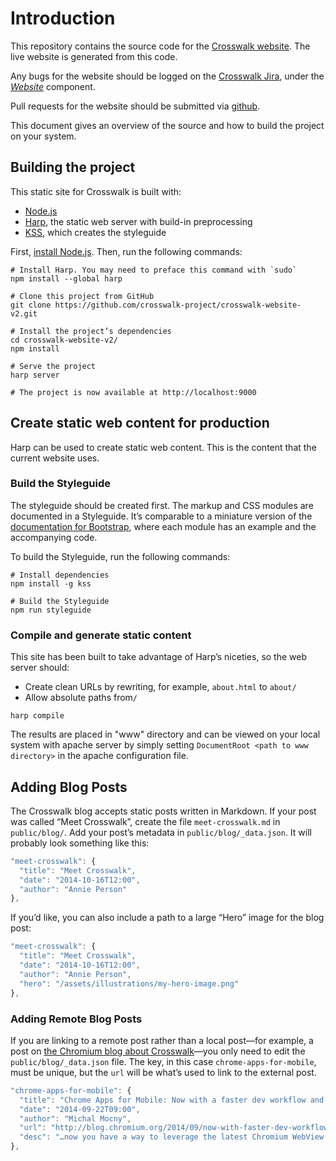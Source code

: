 # Introduction

This repository contains the source code for the
[Crosswalk website](http://crosswalk-project.org/). The live website
is generated from this code.

Any bugs for the website should be logged on the
[Crosswalk Jira](https://crosswalk-project.org/jira/), under the
[*Website*](https://crosswalk-project.org/jira/browse/XWALK/component/10203)
component.

Pull requests for the website should be submitted via
[github](https://github.com/crosswalk-project/crosswalk-website-v2/pulls).

This document gives an overview of the source and how to build the project
on your system.

## Building the project

This static site for Crosswalk is built with:

- [Node.js](http://nodejs.org)
- [Harp](http://harpjs.com), the static web server with build-in preprocessing
- [KSS](https://github.com/kss-node/kss-node), which creates the styleguide

First, [install Node.js](http://nodejs.org). Then, run the following commands:

```
# Install Harp. You may need to preface this command with `sudo`
npm install --global harp

# Clone this project from GitHub
git clone https://github.com/crosswalk-project/crosswalk-website-v2.git

# Install the project’s dependencies
cd crosswalk-website-v2/
npm install

# Serve the project
harp server

# The project is now available at http://localhost:9000
```
## Create static web content for production

Harp can be used to create static web content. This is the content that the
current website uses.

### Build the Styleguide

The styleguide should be created first. The markup and CSS modules are
documented in a Styleguide. It’s comparable to a miniature version of the
[documentation for Bootstrap](http://getbootstrap.com/css/), where each module
has an example and the accompanying code.

To build the Styleguide, run the following commands:

```
# Install dependencies
npm install -g kss

# Build the Styleguide
npm run styleguide
```
### Compile and generate static content

This site has been built to take advantage of Harp’s niceties, so the
web server should:
 * Create clean URLs by rewriting, for example, `about.html` to `about/`
 * Allow absolute paths from`/`

```
harp compile
```
The results are placed in "www" directory and can be viewed on your local
system with apache server by simply setting
```	DocumentRoot <path to www directory> ```
in the apache configuration file.

## Adding Blog Posts

The Crosswalk blog accepts static posts written in Markdown. If your post was called “Meet Crosswalk”, create the file `meet-crosswalk.md` in `public/blog/`. Add your post’s metadata in `public/blog/_data.json`. It will probably look something like this:

```js
"meet-crosswalk": {
  "title": "Meet Crosswalk",
  "date": "2014-10-16T12:00",
  "author": "Annie Person"
},
```

If you’d like, you can also include a path to a large “Hero” image for the blog post:

```js
"meet-crosswalk": {
  "title": "Meet Crosswalk",
  "date": "2014-10-16T12:00",
  "author": "Annie Person",
  "hero": "/assets/illustrations/my-hero-image.png"
},
```

### Adding Remote Blog Posts

If you are linking to a remote post rather than a local post—for example, a post on [the Chromium blog about Crosswalk](http://blog.chromium.org/2014/09/now-with-faster-dev-workflow-and-modern.html)—you only need to edit the `public/blog/_data.json` file. The key, in this case `chrome-apps-for-mobile`, must be unique, but the `url` will be what’s used to link to the external post.

```js
"chrome-apps-for-mobile": {
  "title": "Chrome Apps for Mobile: Now with a faster dev workflow and a modern WebView",
  "date": "2014-09-22T09:00",
  "author": "Michal Mocny",
  "url": "http://blog.chromium.org/2014/09/now-with-faster-dev-workflow-and-modern.html",
  "desc": "…now you have a way to leverage the latest Chromium WebView on any device running Android versions back to Ice Cream Sandwich by bundling your Chrome App with an embeddable Chromium WebView, provided by the Crosswalk open source project."
},
```
